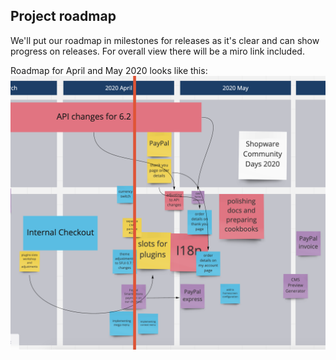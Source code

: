 ## Project roadmap
We'll put our roadmap in milestones for releases as it's clear and can show progress on releases.
For overall view there will be a miro link included.

Roadmap for April and May 2020 looks like this:
![Roadmap](./assets/roadmap.04-05.2020.png)